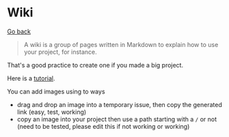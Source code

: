 # Wiki

[Go back](../index.md#advanced-github-concepts)

> A wiki is a group of pages written in Markdown
> to explain how to use your project, for instance.

That's a good practice to create one if you made
a big project.

Here is a [tutorial](https://guides.github.com/features/wikis/).

You can add images using to ways

* drag and drop an image into a temporary issue, then copy
the generated link (easy, test, working)
* copy an image into your project then use
a path starting with a ``/`` or not (need to be tested,
  please edit this if not working or working)
